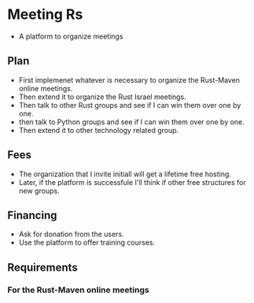 # Meeting Rs


* A platform to organize meetings


## Plan

* First implemenet whatever is necessary to organize the Rust-Maven online meetings.
* Then extend it to organize the Rust Israel meetings.
* Then talk to other Rust groups and see if I can win them over one by one.
* then talk to Python groups and see if I can win them over one by one.
* Then extend it to other technology related group.


## Fees

* The organization that I invite initiall will get a lifetime free hosting.
* Later, if the platform is successfule I'll think if other free structures for new groups.

## Financing

* Ask for donation from the users.
* Use the platform to offer training courses.

## Requirements

### For the Rust-Maven online meetings

